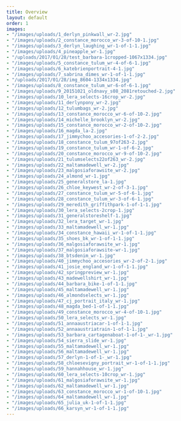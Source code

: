 ```yaml
---
title: Overview
layout: default
order: 1
images:
- "/images/uploads/1_derlyn_pinkwall_wr-2.jpg"
- "/images/uploads/2_constance_morocco_wr-3-of-10-1.jpg"
- "/images/uploads/3_derlyn_laughing_wr-1-of-1-1.jpg"
- "/images/uploads/4_pineapple_wr-1.jpg"
- "/uploads/2017/01/28/test_barbara-1cropped-1067x1334.jpg"
- "/images/uploads/5_constance_tulum_wr-4-of-6-1.jpg"
- "/images/uploads/6_katebrienportrait-4-1.jpg"
- "/images/uploads/7_sabrina_dimes_wr-1-of-1-1.jpg"
- "/uploads/2017/01/28/img_8604-1334x1334.jpg"
- "/images/uploads/8_constance_tulum_wr-6-of-6-1.jpg"
- "/images/uploads/9_20151021_oldnavy_s08_2081retouched-2.jpg"
- "/images/uploads/10_lera_selects-16crop_wr-2.jpg"
- "/images/uploads/11_derlynpony_wr-2.jpg"
- "/images/uploads/12_tulumbags_wr-2.jpg"
- "/images/uploads/13_constance_morocco_wr-6-of-10-2.jpg"
- "/images/uploads/14_michelle_brooklyn_wr-2.jpg"
- "/images/uploads/15_constance_morocco_wr-2-of-10-2.jpg"
- "/images/uploads/16_magda_la-2.jpg"
- "/images/uploads/17_jimmychoo_accesories-1-of-2-2.jpg"
- "/images/uploads/18_constance_tulum_97of263-2.jpg"
- "/images/uploads/19_constance_tulum_wr-1-of-6-2.jpg"
- "/images/uploads/20_constance_morocco_wr-9-of-10-2.jpg"
- "/images/uploads/21_tulumselects22of263_wr-2.jpg"
- "/images/uploads/22_maltamadewell_wr-2.jpg"
- "/images/uploads/23_malgosiaforawsite_wr-2.jpg"
- "/images/uploads/24_almond_wr-1.jpg"
- "/images/uploads/25_generalstore_la-1.jpg"
- "/images/uploads/26_chloe_keywest_wr-2-of-3-1.jpg"
- "/images/uploads/27_constance_tulum_wr-5-of-6-1.jpg"
- "/images/uploads/28_constance_tulum_wr-3-of-6-1.jpg"
- "/images/uploads/29_meredith_griffithpark-1-of-1-1.jpg"
- "/images/uploads/30_lera_selects-2crop-1.jpg"
- "/images/uploads/31_generalstoreshelf-1.jpg"
- "/images/uploads/32_lera_target_wr-1.jpg"
- "/images/uploads/33_maltamadewell_wr-1.jpg"
- "/images/uploads/34_constance_hawaii_wr-1-of-1-1.jpg"
- "/images/uploads/35_shoes_bk_wr-1-of-1-1.jpg"
- "/images/uploads/36_malgosiaforawsite_wr-1.jpg"
- "/images/uploads/37_malgosiaforawsite-wr-1.jpg"
- "/images/uploads/38_btsdenim_wr-1.jpg"
- "/images/uploads/40_jimmychoo_accesories_wr-2-of-2-1.jpg"
- "/images/uploads/41_josie_england_wr-1-of-1-1.jpg"
- "/images/uploads/42_springpreview_wr-1.jpg"
- "/images/uploads/43_madewellshirt_wr-1.jpg"
- "/images/uploads/44_barbara_bike-1-of-1-1.jpg"
- "/images/uploads/45_maltamadewell_wr-1.jpg"
- "/images/uploads/46_almondselects_wr-1.jpg"
- "/images/uploads/47_cj_portrait_italy_wr-1.jpg"
- "/images/uploads/48_magda_bed-1-of-1-1.jpg"
- "/images/uploads/49_constance_morocco_wr-4-of-10-1.jpg"
- "/images/uploads/50_lera_selects_wr-1.jpg"
- "/images/uploads/51_annaaustriacar-1-of-1-1.jpg"
- "/images/uploads/52_annaaustriatrain-1-of-1-1.jpg"
- "/images/uploads/53_barbara_cartagenaboat-1-of-1-_wr-1.jpg"
- "/images/uploads/54_sierra_slide_wr-1.jpg"
- "/images/uploads/55_maltamadewell_wr-1.jpg"
- "/images/uploads/56_maltamadewell_wr-1.jpg"
- "/images/uploads/57_derlyn-1-of-1-_wr-1.jpg"
- "/images/uploads/58_chloesevigny_portrait_wr-1-of-1-1.jpg"
- "/images/uploads/59_hannahhouse_wr-1.jpg"
- "/images/uploads/60_lera_selects-10crop_wr-1.jpg"
- "/images/uploads/61_malgosiaforawsite_wr-1.jpg"
- "/images/uploads/62_maltamadewell_wr-1.jpg"
- "/images/uploads/63_constance_morocco_wr-1-of-10-1.jpg"
- "/images/uploads/64_maltamadewell_wr-1.jpg"
- "/images/uploads/65_julia_uk-1-of-1-1.jpg"
- "/images/uploads/66_karsyn_wr-1-of-1-1.jpg"
---
```

